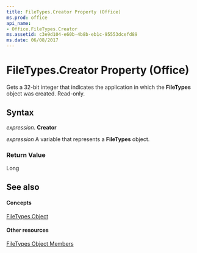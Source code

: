 ```yaml
---
title: FileTypes.Creator Property (Office)
ms.prod: office
api_name:
- Office.FileTypes.Creator
ms.assetid: c3e9d104-e60b-4b8b-eb1c-95553dcefd89
ms.date: 06/08/2017
---
```



# FileTypes.Creator Property (Office)

Gets a 32-bit integer that indicates the application in which the  **FileTypes** object was created. Read-only.


## Syntax

 _expression_. **Creator**

 _expression_ A variable that represents a **FileTypes** object.


### Return Value

Long


## See also


#### Concepts


[FileTypes Object](filetypes-object-office.md)
#### Other resources


[FileTypes Object Members](filetypes-members-office.md)

